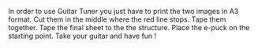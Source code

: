 In order to use Guitar Tuner you just have to print the two images in A3 format.  Cut them in the middle where the red line stops. Tape them together. Tape the final sheet to the the structure. Place the e-puck on the starting point. Take your guitar and have fun !
